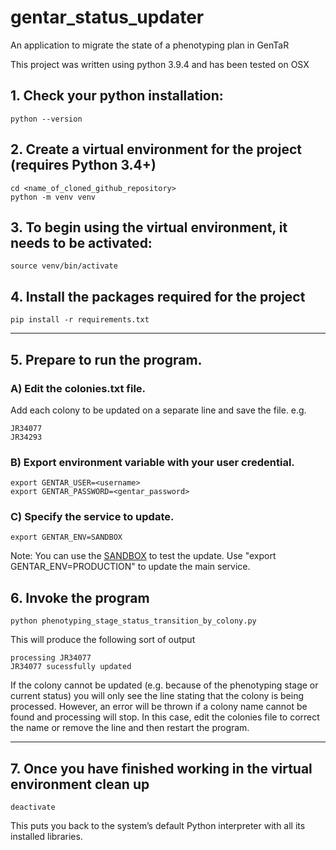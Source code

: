 # gentar_status_updater
An application to migrate the state of a phenotyping plan in GenTaR 

This project was written using python 3.9.4
and has been tested on OSX

## 1. Check your python installation:

```
python --version
```

## 2. Create a virtual environment for the project (requires Python 3.4+)

```
cd <name_of_cloned_github_repository>
python -m venv venv
```

## 3. To begin using the virtual environment, it needs to be activated:

```
source venv/bin/activate
```

## 4. Install the packages required for the project

```
pip install -r requirements.txt
```
---
## 5. Prepare to run the program.

### A) Edit the colonies.txt file.

Add each colony to be updated on a separate line and save the file.
e.g.
```
JR34077
JR34293
```
### B) Export environment variable with your user credential.
```
export GENTAR_USER=<username>
export GENTAR_PASSWORD=<gentar_password>
```
### C) Specify the service to update.
```
export GENTAR_ENV=SANDBOX
```
Note: You can use the <a href="https://www.gentar.org/production-tracker-sandbox/#/">SANDBOX</a> to test the update.
Use "export GENTAR_ENV=PRODUCTION" to update the main service.

## 6. Invoke the program
```
python phenotyping_stage_status_transition_by_colony.py
```
This will produce the following sort of output
```
processing JR34077
JR34077 sucessfully updated
```
If the colony cannot be updated (e.g. because of the phenotyping stage or current status) you will only see the line stating that the colony is being processed. However, an error will be thrown if a colony name cannot be found and processing will stop. In this case, edit the colonies file to correct the name or remove the line and then restart the program.

---
## 7. Once you have finished working in the virtual environment clean up

```
deactivate
```

This puts you back to the system’s default Python interpreter
with all its installed libraries.


